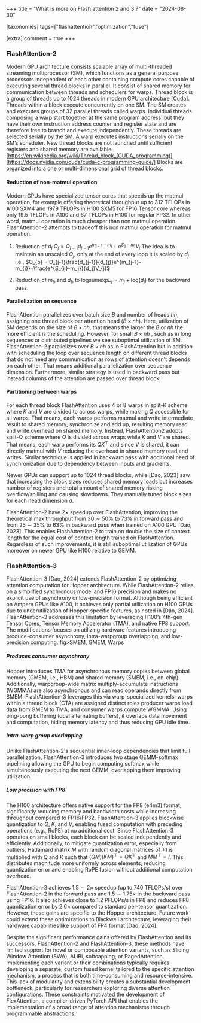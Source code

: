 +++
title = "What is more on Flash attention 2 and 3 ?"
date = "2024-08-30"

[taxonomies]
tags=["flashattention","optimization","fuse"]

[extra]
comment = true
+++

### FlashAttention-2
Modern GPU architecture consists scalable array of multi-threaded streaming multiprocessor (SM), which functions as a general purpose processors independent of each other containing compute cores capable of executing several thread blocks in parallel. It consist of shared memory for communication between threads and schedulers for warps.
Thread block is a group of threads up to 1024 threads in modern GPU architecture [Cuda]. Threads within a block execute concurrently on one SM. The SM creates and executes groups of 32 parallel threads called warps. Individual threads composing a warp start together at the same program address, but they have their own instruction address counter and register state and are therefore free to branch and execute independently. These threads are selected serially by the SM. A warp executes instructions serially on the SM’s scheduler. New thread blocks are not launched until sufficient registers and shared memory are available.
[https://en.wikipedia.org/wiki/Thread_block_(CUDA_programming)]
[https://docs.nvidia.com/cuda/cuda-c-programming-guide/]
Blocks are organized into a one or multi-dimensional grid of thread blocks.

#### Reduction of non-matmul operation
Modern GPUs have specialized tensor cores that speeds up the matmul operation, for example offering theoretical throughput up to $312$ TFLOPs in A100 SXM4 and $1979$ TFLOPs in H100 SXM5 for FP16 Tensor core whereas only $19.5$ TFLOPs in A100 and $67$ TFLOPs in H100 for regular FP32. In other word, matmul operation is much cheaper than non matmul operation. FlashAttention-2 attempts to tradeoff this non matmul operation for matmul operation.
1. Reduction of $d_j$
		$O_{j} = O_{j-1}d_{j-1}e^{m_{j-1}-m_{j}}+e^{S_{ij}-m_j}V_{j}$ 
		The idea is to maintain an unscaled $O_j$, only at the end of every loop it is scaled by $d_j$ i.e.,
		$O_{b} = O_{j-1}\frac{d_{j-1}}{d_{j}}e^{m_{j-1}-m_{j}}+\frac{e^{S_{ij}-m_j}}{d_j}V_{j}$
		
2. Reduction of $m_b$ and $d_b$ to $\text{logsumexp} L_j = m_j + \text{log}(d_j)$ for the backward pass.
#### Parallelization on sequence
FlashAttention parallelizes over batch size $B$ and number of heads $hn$, assigning one thread block per attention head $(B \times nh)$. Here, utilization of SM depends on the size of $B \times nh$, that means the larger the $B$ or $nh$ the more efficient is the scheduling. However, for small $B \times nh$ , such as in long sequences or distributed pipelines we see suboptimal utilization of SM. FlashAttention-2 parallelizes over $B \times nh$ as in FlashAttention but in addition with scheduling the loop over sequence length on different thread blocks that do not need any communication as rows of attention doesn't depends on each other. That means additional parallelization over sequence dimension. Furthermore, similar strategy is used in backward pass but instead columns of the attention are passed over thread block

#### Partitioning between warps
For each thread block FlashAttention uses 4 or 8 warps in split-K scheme where $K$ and $V$ are divided to across warps, while making $Q$ accessible for all warps. That means, each warps performs matmul and write intermediate result to shared memory, synchronize and add up, resulting memory read and write overhead on shared memory. Instead, FlashAttention2 adopts split-Q scheme where $Q$ is divided across wraps while $K$ and $V$ are shared. That means, each warp performs its $QK^\top$ and since $V$ is shared, it can directly matmul with $V$ reducing the overhead in shared memory read and writes. Similar technique is applied in backward pass with additional need of synchronization due to dependency between inputs and gradients.

Newer GPUs can support up to 1024 thread blocks, while [Dao, 2023] saw that increasing the block sizes reduces shared memory loads but increases number of registers and total amount of shared memory risking overflow/spilling and causing slowdowns. They manually tuned block sizes for each head dimension $d$.

FlashAttention-2 have $2 \times$ speedup over FlashAttention, improving the theoretical max throughput from $30 \sim 50 \%$ to $73\%$ in forward pass and from $25 \sim 35 \%$ to $63\%$ in backward pass when trained on A100 GPU [Dao, 2023]. This enables FlashAttention-2 to train on double the size of context length for the equal cost of context length trained on FlashAttention. Regardless of such improvements, it is still suboptimal utilization of GPUs moreover on newer GPU like H100 relative to GEMM.
### FlashAttention-3
FlashAttention-3 [Dao, 2024] extends FlashAttention-2 by optimizing attention computation for Hopper architecture. While FlashAttention-2 relies on a simplified synchronous model and FP16 precision and makes no explicit use of asynchrony or low-precision format. Although being efficient on Ampere GPUs like A100, it achieves only partial utilization on H100 GPUs due to underutilization of Hopper-specific features, as noted in [Dao, 2024]. FlashAttention-3 addresses this limitation by leveraging H100’s 4th-gen Tensor Cores, Tensor Memory Accelerator (TMA), and native FP8 support. The modifications focuses on utilizing hardware features introducing produce-consumer asynchrony, intra-warpgroup overlapping, and low-precision computing.
fig>SMEM, GMEM, Warps
##### Produces consumer asynchrony
Hopper introduces TMA for asynchronous memory copies between global memory (GMEM, i.e., HBM) and shared memory (SMEM, i.e., on-chip). Additionally, warpgroup-wide matrix multiply-accumulate instructions (WGMMA) are also asynchronous and can read operands directly from SMEM. FlashAttention-3 leverages this via warp-specialized kernels: warps within a thread block (CTA) are assigned distinct roles producer warps load data from GMEM to TMA, and consumer warps compute WGMMA. Using ping-pong buffering (dual alternating buffers), it overlaps data movement and computation, hiding memory latency and thus reducing GPU idle time.
##### Intra-warp group overlapping
Unlike FlashAttention-2's sequential inner-loop dependencies that limit full parallelization, FlashAttention-3 introduces two stage GEMM-softmax pipelining allowing the GPU to begin computing softmax while simultaneously executing the next GEMM, overlapping them improving utilization.
##### Low precision with FP8
The H100 architecture offers native support for the FP8 (e4m3) format, significantly reducing memory and bandwidth costs while increasing throughput compared to FP16/FP32. FlashAttention-3 applies blockwise quantization to $Q$, $K$, and $V$, enabling fused computation with preceding operations (e.g., RoPE) at no additional cost. Since FlashAttention-3 operates on small blocks, each block can be scaled independently and efficiently. Additionally, to mitigate quantization error, especially from outliers, Hadamard matrix $M$ with random diagonal matrices of $\pm 1$ is multiplied with $Q$ and $K$ such that $(QM)(KM)^\top=QK^\top$ and $MM^\top = I$. This distributes magnitude more uniformly across elements, reducing quantization error and enabling RoPE fusion without additional computation overhead.

FlashAttention-3 achieves $1.5 \sim 2 \times$ speedup (up to 740 TFLOPs/s) over FlashAttention-2 in the forward pass and $1.5 \sim 1.75 \times$ in the backward pass using FP16. It also achieves close to 1.2 PFLOPs/s in FP8 and reduces FP8 quantization error by $2.6 \times$ compared to standard per-tensor quantization. However, these gains are specific to the Hopper architecture. Future work could extend these optimizations to Blackwell architecture, leveraging their hardware capabilities like support of FP4 format [Dao, 2024].

Despite the significant performance gains offered by FlashAttention and its successors, FlashAttention-2 and FlashAttention-3, these methods have limited support for novel or composable attention variants, such as Sliding Window Attention (SWA), ALiBi, softcapping, or PagedAttention. Implementing each variant or their combinations typically requires developing a separate, custom fused kernel tailored to the specific attention mechanism, a process that is both time-consuming and resource-intensive. This lack of modularity and extensibility creates a substantial development bottleneck, particularly for researchers exploring diverse attention configurations. These constraints motivated the development of FlexAttention, a compiler-driven PyTorch API that enables the implementation of a broad range of attention mechanisms through programmable abstractions.